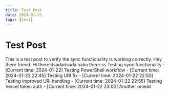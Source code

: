 ```yaml
---
title: Test Post
date: 2024-01-21
tags: [test]
---
```


# Test Post

This is a test post to verify the sync functionality is working correctly.  Hey there friend. Hi there!dsadadsada
haha there
ss
Testing sync functionality - [Current time: 2024-01-22]
Testing PowerShell workflow - [Current time: 2024-01-22 22:45]
Testing URI fix - [Current time: 2024-01-22 22:50]
Testing improved URI handling - [Current time: 2024-01-22 22:55]
Testing Vercel token auth - [Current time: 2024-01-22 23:00]
Another onedd